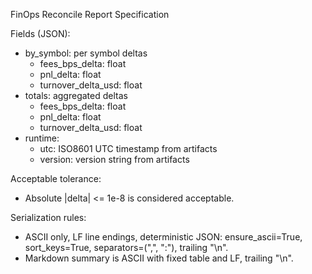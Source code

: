 FinOps Reconcile Report Specification

Fields (JSON):
- by_symbol: per symbol deltas
  - fees_bps_delta: float
  - pnl_delta: float
  - turnover_delta_usd: float
- totals: aggregated deltas
  - fees_bps_delta: float
  - pnl_delta: float
  - turnover_delta_usd: float
- runtime:
  - utc: ISO8601 UTC timestamp from artifacts
  - version: version string from artifacts

Acceptable tolerance:
- Absolute |delta| <= 1e-8 is considered acceptable.

Serialization rules:
- ASCII only, LF line endings, deterministic JSON: ensure_ascii=True, sort_keys=True, separators=(",", ":"), trailing "\n".
- Markdown summary is ASCII with fixed table and LF, trailing "\n".


